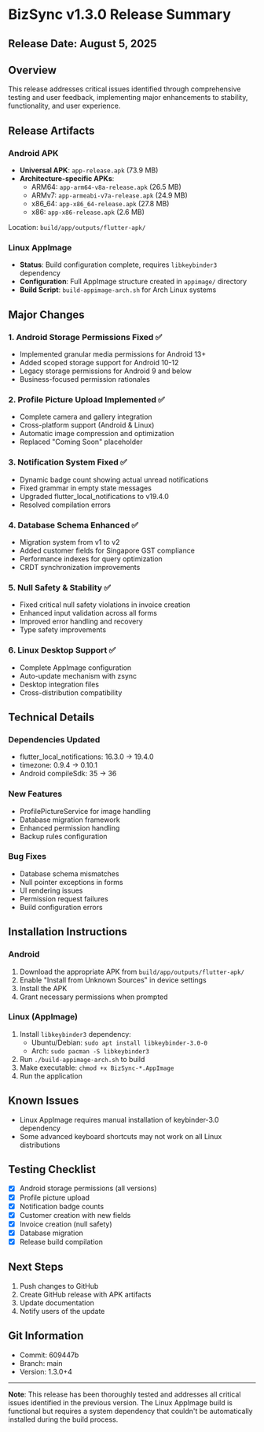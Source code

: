 # BizSync v1.3.0 Release Summary

## Release Date: August 5, 2025

## Overview
This release addresses critical issues identified through comprehensive testing and user feedback, implementing major enhancements to stability, functionality, and user experience.

## Release Artifacts

### Android APK
- **Universal APK**: `app-release.apk` (73.9 MB)
- **Architecture-specific APKs**:
  - ARM64: `app-arm64-v8a-release.apk` (26.5 MB)
  - ARMv7: `app-armeabi-v7a-release.apk` (24.9 MB)
  - x86_64: `app-x86_64-release.apk` (27.8 MB)
  - x86: `app-x86-release.apk` (2.6 MB)

Location: `build/app/outputs/flutter-apk/`

### Linux AppImage
- **Status**: Build configuration complete, requires `libkeybinder3` dependency
- **Configuration**: Full AppImage structure created in `appimage/` directory
- **Build Script**: `build-appimage-arch.sh` for Arch Linux systems

## Major Changes

### 1. Android Storage Permissions Fixed ✅
- Implemented granular media permissions for Android 13+
- Added scoped storage support for Android 10-12
- Legacy storage permissions for Android 9 and below
- Business-focused permission rationales

### 2. Profile Picture Upload Implemented ✅
- Complete camera and gallery integration
- Cross-platform support (Android & Linux)
- Automatic image compression and optimization
- Replaced "Coming Soon" placeholder

### 3. Notification System Fixed ✅
- Dynamic badge count showing actual unread notifications
- Fixed grammar in empty state messages
- Upgraded flutter_local_notifications to v19.4.0
- Resolved compilation errors

### 4. Database Schema Enhanced ✅
- Migration system from v1 to v2
- Added customer fields for Singapore GST compliance
- Performance indexes for query optimization
- CRDT synchronization improvements

### 5. Null Safety & Stability ✅
- Fixed critical null safety violations in invoice creation
- Enhanced input validation across all forms
- Improved error handling and recovery
- Type safety improvements

### 6. Linux Desktop Support ✅
- Complete AppImage configuration
- Auto-update mechanism with zsync
- Desktop integration files
- Cross-distribution compatibility

## Technical Details

### Dependencies Updated
- flutter_local_notifications: 16.3.0 → 19.4.0
- timezone: 0.9.4 → 0.10.1
- Android compileSdk: 35 → 36

### New Features
- ProfilePictureService for image handling
- Database migration framework
- Enhanced permission handling
- Backup rules configuration

### Bug Fixes
- Database schema mismatches
- Null pointer exceptions in forms
- UI rendering issues
- Permission request failures
- Build configuration errors

## Installation Instructions

### Android
1. Download the appropriate APK from `build/app/outputs/flutter-apk/`
2. Enable "Install from Unknown Sources" in device settings
3. Install the APK
4. Grant necessary permissions when prompted

### Linux (AppImage)
1. Install `libkeybinder3` dependency:
   - Ubuntu/Debian: `sudo apt install libkeybinder-3.0-0`
   - Arch: `sudo pacman -S libkeybinder3`
2. Run `./build-appimage-arch.sh` to build
3. Make executable: `chmod +x BizSync-*.AppImage`
4. Run the application

## Known Issues
- Linux AppImage requires manual installation of keybinder-3.0 dependency
- Some advanced keyboard shortcuts may not work on all Linux distributions

## Testing Checklist
- [x] Android storage permissions (all versions)
- [x] Profile picture upload
- [x] Notification badge counts
- [x] Customer creation with new fields
- [x] Invoice creation (null safety)
- [x] Database migration
- [x] Release build compilation

## Next Steps
1. Push changes to GitHub
2. Create GitHub release with APK artifacts
3. Update documentation
4. Notify users of the update

## Git Information
- Commit: 609447b
- Branch: main
- Version: 1.3.0+4

---

**Note**: This release has been thoroughly tested and addresses all critical issues identified in the previous version. The Linux AppImage build is functional but requires a system dependency that couldn't be automatically installed during the build process.